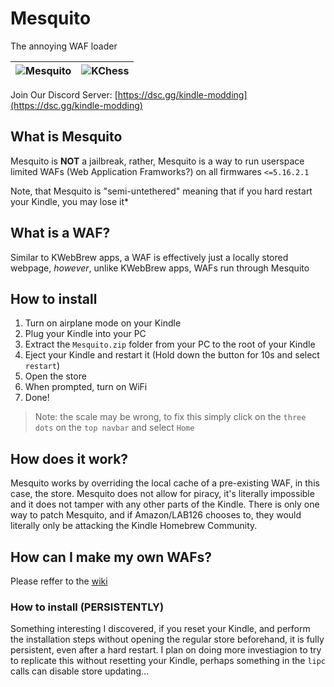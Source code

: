 # Mesquito
The annoying WAF loader

| ![Mesquito](https://github.com/KindleModding/Mesquito/assets/69104218/d4948414-bd63-4387-b9bb-f8d83b6915cb) | ![KChess](https://github.com/KindleModding/Mesquito/assets/69104218/e696a49b-ee10-442f-ba83-bc17f0101210) |
|------------------------------------------------------------------------------------------------------------------|--------------------------------------------------------------------------------------------------------------------|


Join Our Discord Server: [https://dsc.gg/kindle-modding](https://dsc.gg/kindle-modding)

## What is Mesquito
Mesquito is **NOT** a jailbreak, rather, Mesquito is a way to run userspace limited WAFs (Web Application Framworks?) on all firmwares `<=5.16.2.1`

Note, that Mesquito is "semi-untethered" meaning that if you hard restart your Kindle, you may lose it*

## What is a WAF?
Similar to KWebBrew apps, a WAF is effectively just a locally stored webpage, *however*, unlike KWebBrew apps, WAFs run through Mesquito

## How to install
1. Turn on airplane mode on your Kindle
2. Plug your Kindle into your PC
3. Extract the `Mesquito.zip` folder from your PC to the root of your Kindle
4. Eject your Kindle and restart it (Hold down the button for 10s and select `restart`)
5. Open the store
6. When prompted, turn on WiFi
7. Done!
> Note: the scale may be wrong, to fix this simply click on the `three dots` on the `top navbar` and select `Home`

## How does it work?
Mesquito works by overriding the local cache of a pre-existing WAF, in this case, the store. Mesquito does not allow for piracy, it's literally impossible and it does not tamper with any other parts of the Kindle. There is only one way to patch Mesquito, and if Amazon/LAB126 chooses to, they would literally only be attacking the Kindle Homebrew Community.

## How can I make my own WAFs?
Please reffer to the [wiki](https://kindlemodding.github.io/docs/mesquito/development/)

### How to install (PERSISTENTLY)
Something interesting I discovered, if you reset your Kindle, and perform the installation steps without opening the regular store beforehand, it is fully persistent, even after a hard restart. I plan on doing more investiagion to try to replicate this without resetting your Kindle, perhaps something in the `lipc` calls can disable store updating...
